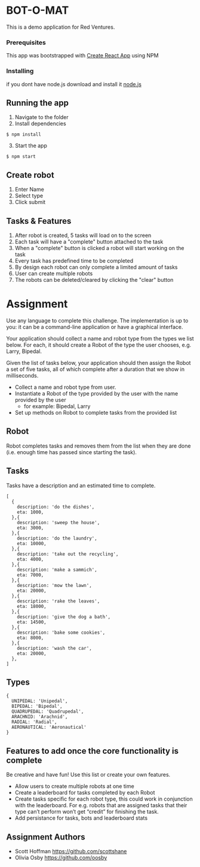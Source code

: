 # BOT-O-MAT

This is a demo application for Red Ventures.

### Prerequisites

This app was bootstrapped with [Create React App](https://github.com/facebookincubator/create-react-app) 
using NPM


### Installing

if you dont have node.js download and install it [node.js](https://nodejs.org/en/download/)

## Running the app

1. Navigate to the folder
2. Install dependencies
```
$ npm install
```
3. Start the app
```
$ npm start
```
 
## Create robot
1. Enter Name
2. Select type
3. Click submit

## Tasks & Features
1. After robot is created, 5 tasks will load on to the screen
2. Each task will have a "complete" button attached to the task
3. When a "complete" button is clicked a robot will start working on the task
4. Every task has predefined time to be completed
5. By design each robot can only complete a limited amount of tasks
6. User can create multiple robots
7. The robots can be deleted/cleared by clicking the "clear" button


# Assignment 
Use any language to complete this challenge. The implementation is up to you: it can be a command-line application or have a graphical interface.

Your application should collect a name and robot type from the types we list below. For each, it should create a Robot of the type the user chooses, e.g. Larry, Bipedal. 

Given the list of tasks below, your application should then assign the Robot a set of five tasks, all of which complete after a duration that we show in milliseconds. 



- Collect a name and robot type from user.
- Instantiate a Robot of the type provided by the user with the name provided by the user
  - for example: Bipedal, Larry
- Set up methods on Robot to complete tasks from the provided list

## Robot
Robot completes tasks and removes them from the list when they are done (i.e. enough time has passed since starting the task).

## Tasks
Tasks have a description and an estimated time to complete.

```
[
  {
    description: 'do the dishes',
    eta: 1000,
  },{
    description: 'sweep the house',
    eta: 3000,
  },{
    description: 'do the laundry',
    eta: 10000,
  },{
    description: 'take out the recycling',
    eta: 4000,
  },{
    description: 'make a sammich',
    eta: 7000,
  },{
    description: 'mow the lawn',
    eta: 20000,
  },{
    description: 'rake the leaves',
    eta: 18000,
  },{
    description: 'give the dog a bath',
    eta: 14500,
  },{
    description: 'bake some cookies',
    eta: 8000,
  },{
    description: 'wash the car',
    eta: 20000,
  },
]
```

## Types
```
{ 
  UNIPEDAL: 'Unipedal',
  BIPEDAL: 'Bipedal',
  QUADRUPEDAL: 'Quadrupedal',
  ARACHNID: 'Arachnid',
  RADIAL: 'Radial',
  AERONAUTICAL: 'Aeronautical'
}
```

## Features to add once the core functionality is complete
Be creative and have fun! Use this list or create your own features.
- Allow users to create multiple robots at one time
- Create a leaderboard for tasks completed by each Robot
- Create tasks specific for each robot type, this could work in conjunction with the leaderboard. For e.g. robots that are assigned tasks that their type can’t perform won’t get “credit” for finishing the task.
- Add persistance for tasks, bots and leaderboard stats


## Assignment Authors
- Scott Hoffman <https://github.com/scottshane>
- Olivia Osby <https://github.com/oosby>